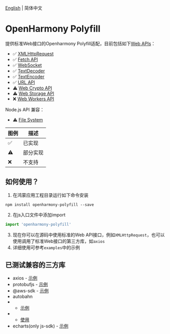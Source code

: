[English](./README.md) | 简体中文
# OpenHarmony Polyfill
提供标准Web接口的Openharmony Polyfill适配，目前包括如下[Web APIs](https://developer.mozilla.org/en-US/docs/Web/API)：
* ✅ [XMLHttpRequest](https://developer.mozilla.org/en-US/docs/Web/API/XMLHttpRequest)
* ✅ [Fetch API](https://developer.mozilla.org/en-US/docs/Web/API/Fetch_API)
* ✅ [WebSocket](https://developer.mozilla.org/en-US/docs/Web/API/WebSocket)
* ✅ [TextDecoder](https://developer.mozilla.org/en-US/docs/Web/API/TextDecoder)
* ✅ [TextEncoder](https://developer.mozilla.org/en-US/docs/Web/API/TextEncoder)
* ✅ [URL API](https://developer.mozilla.org/en-US/docs/Web/API/URL)
* ⚠️ [Web Crypto API](https://developer.mozilla.org/en-US/docs/Web/API/Web_Crypto_API)
* ⚠️ [Web Storage API](https://developer.mozilla.org/en-US/docs/Web/API/Web_Storage_API)
* ❌ [Web Workers API](https://developer.mozilla.org/en-US/docs/Web/API/Web_Workers_API)

Node.js API 兼容：
* ⚠️ [File System](https://nodejs.org/docs/latest-v16.x/api/fs.html#file-system)

| 图例 | 描述 |
| ---- | ---- |
|✅|已实现|
|⚠️|部分实现|
|❌|不支持|
## 如何使用？

1. 在鸿蒙应用工程目录运行如下命令安装
```
npm install openharmony-polyfill --save
```
2. 在js入口文件中添加import
```js
import 'openharmony-polyfill'
```
3. 现在你可以在源码中使用标准的Web API接口，例如`XMLHttpRequest`，也可以使用调用了标准Web接口的第三方库，如`axios`
4. 详细使用可参考`examples`中的示例

## 已测试兼容的三方库
* axios - [示例](examples/sdk7-demo/entry/src/main/ets/default/pages/network.ets)
* protobufjs - [示例](examples/sdk7-demo/entry/src/main/ets/default/pages/protobuf.ets)
* @aws-sdk - [示例](examples/sdk7-demo/entry/src/main/ets/default/pages/network.ets)
* autobahn 
* - [示例](examples/sdk7-demo/entry/src/main/ets/default/pages/autobahn.ets)
* - [使用](examples/sdk7-demo/readme.md)
* echarts(only js-sdk) - [示例](examples/sdk7-js-demo/entry/src/main/js/default/pages/echartexamples)